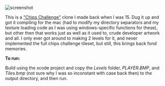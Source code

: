 ![screenshot](http://grab.by/grabs/d36a61671700654abce5e9bba603de92.png)

This is a ["Chips Challenge"](http://en.wikipedia.org/wiki/Chip's_Challenge) clone I made back when I was 15. Dug it up and got it compiling for the mac (had to modify my directory separators and my texture loading code as I was using windows-specific functions for these), but other then that works just as well as it used to, crude developer artwork and all. I only ever got around to making 2 levels for it, and never implemented the full chips challenge tileset, but still, this brings back fond memories.

**To run:**

Build using the xcode project and copy the _Levels_ folder, _PLAYER.BMP_, and _Tiles.bmp_ (not sure why I was so inconstant with case back then) to the output directory, and then run.